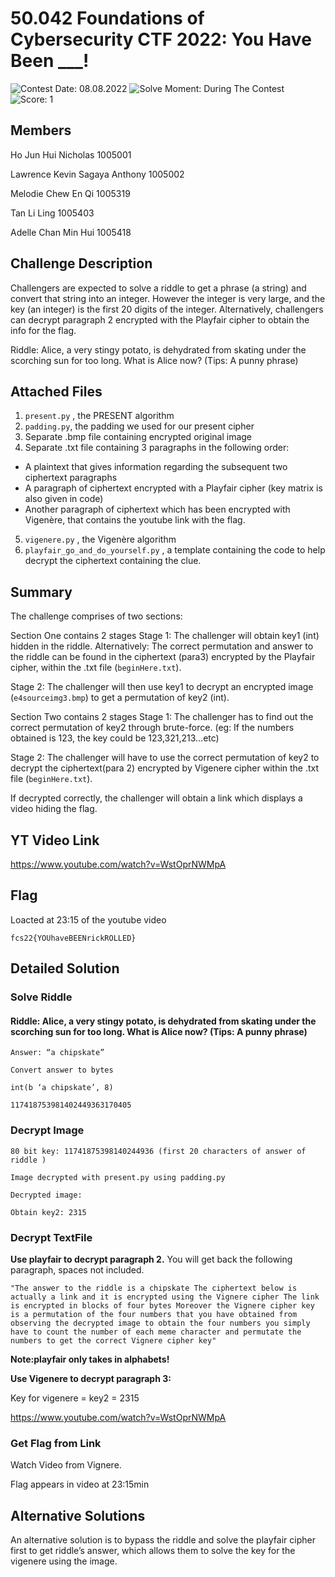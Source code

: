 # 50.042 Foundations of Cybersecurity CTF 2022: You Have Been ___!

![Contest Date: 08.08.2022](https://img.shields.io/badge/Contest%20Date-08.08.2022-lightgrey.svg)
![Solve Moment: During The Contest](https://img.shields.io/badge/Solve%20Moment-During%20The%20Contest-brightgreen.svg)
![Score: 1](https://img.shields.io/badge/Score-1-brightgreen.svg)

## Members
Ho Jun Hui Nicholas 1005001

Lawrence Kevin Sagaya Anthony 1005002

Melodie Chew En Qi 1005319

Tan Li Ling 1005403

Adelle Chan Min Hui 1005418


## Challenge Description

Challengers are expected to solve a riddle to get a phrase (a string) and convert that string into an integer. However the integer is very large, and the key (an integer) is the first 20 digits of the integer. 
Alternatively, challengers can decrypt paragraph 2 encrypted with the Playfair cipher to obtain the info for the flag.

Riddle: 
Alice, a very stingy potato, is dehydrated from skating under the scorching sun for too long. What is Alice now? (Tips: A punny phrase)



## Attached Files

1. 	`present.py` , the PRESENT algorithm
2. 	`padding.py`, the padding we used for our present cipher
3. 	Separate .bmp file containing encrypted original image
4. 	Separate .txt file containing 3 paragraphs in the following order:
- A plaintext that gives information regarding the subsequent two ciphertext paragraphs
- A paragraph of ciphertext encrypted with a Playfair cipher (key matrix is also given in code)
- Another paragraph of ciphertext which has been encrypted with Vigenère, that contains the youtube link with the flag.
5. 	`vigenere.py` , the Vigenère algorithm
6. 	`playfair_go_and_do_yourself.py` , a template containing the code to help decrypt the ciphertext containing the clue.

## Summary

The challenge comprises of two sections:

Section One contains 2 stages
Stage 1: The challenger will obtain key1 (int)  hidden in the riddle.
Alternatively: The correct permutation and answer to the riddle can be found in the ciphertext (para3) encrypted by the Playfair cipher, within the .txt file (`beginHere.txt`). 

Stage 2: The challenger will then use key1 to decrypt an encrypted image (`e4sourceimg3.bmp`) to get a permutation of key2 (int).
 
Section Two contains 2 stages
Stage 1: The challenger has to find out the correct permutation of key2 through brute-force.  (eg: If the numbers obtained is 123, the key could be 123,321,213…etc)

Stage 2: The challenger will have to use the correct permutation of key2 to decrypt the ciphertext(para 2) encrypted by Vigenere cipher within the .txt file (`beginHere.txt`).  

If decrypted correctly, the challenger will obtain a link which displays a video hiding the flag.


## YT Video Link
https://www.youtube.com/watch?v=WstOprNWMpA


## Flag
Loacted at 23:15 of the youtube video

```
fcs22{YOUhaveBEENrickROLLED}
```

## Detailed Solution

### Solve Riddle

#### Riddle: Alice, a very stingy potato, is dehydrated from skating under the scorching sun for too long. What is Alice now? (Tips: A punny phrase)
    Answer: “a chipskate”
    
    Convert answer to bytes
    
    int(b ‘a chipskate’, 8)
    
    117418753981402449363170405

### Decrypt Image
    80 bit key: 11741875398140244936 (first 20 characters of answer of riddle )
  
    Image decrypted with present.py using padding.py
  
    Decrypted image:
    
    Obtain key2: 2315
  

### Decrypt TextFile

**Use playfair to decrypt paragraph 2.**
You will get back the following paragraph, spaces not included.

`"The answer to the riddle is a chipskate The ciphertext below is actually a link and it is encrypted using the Vignere cipher The link is encrypted in blocks of four bytes Moreover the Vignere cipher key is a permutation of the four numbers that you have obtained from observing the decrypted image to obtain the four numbers you simply have to count the number of each meme character and permutate the numbers to get the correct Vignere cipher key"`

**Note:playfair only takes in alphabets!**

**Use Vigenere to decrypt paragraph 3:**

Key for vigenere = key2 = 2315

https://www.youtube.com/watch?v=WstOprNWMpA

### Get Flag from Link
Watch Video from Vignere.

Flag appears in video at 23:15min


## Alternative Solutions

An alternative solution is to bypass the riddle and solve the playfair cipher first to get riddle’s answer, which allows them to solve the key for the vigenere using the image. 

